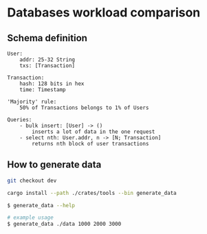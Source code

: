 # Databases workload comparison

## Schema definition

```schema
User:
    addr: 25-32 String
    txs: [Transaction]

Transaction:
    hash: 128 bits in hex
    time: Timestamp

'Majority' rule:
    50% of Transactions belongs to 1% of Users

Queries:
    - bulk insert: [User] -> ()
        inserts a lot of data in the one request
    - select nth: User.addr, n -> [N; Transaction]
        returns nth block of user transactions
```

## How to generate data

```bash
git checkout dev

cargo install --path ./crates/tools --bin generate_data
```

```bash
$ generate_data --help

# example usage
$ generate_data ./data 1000 2000 3000
```
